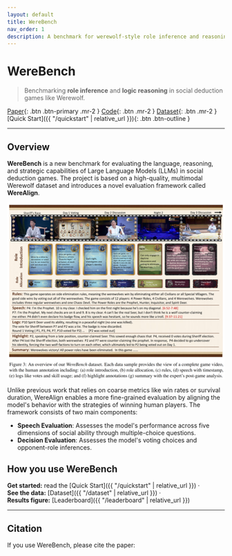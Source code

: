 ```yaml
---
layout: default
title: WereBench
nav_order: 1
description: A benchmark for werewolf-style role inference and reasoning
---
```


# WereBench

> Benchmarking **role inference** and **logic reasoning** in social deduction games like Werewolf.

<!-- ![banner](/WereBench/assets/banner.png){: .mt-4 .mb-4 } -->

<div class="hero-actions" markdown="1">

[Paper](LINK_TO_ARXIV){: .btn .btn-primary .mr-2 }
[Code](GITHUB_REPO){: .btn .mr-2 }
[Dataset](LINK_TO_HF){: .btn .mr-2 }
[Quick Start]({{ "/quickstart" | relative_url }}){: .btn .btn-outline }

</div>

---

## Overview
**WereBench** is a new benchmark for evaluating the language, reasoning, and strategic capabilities of Large Language Models (LLMs) in social deduction games. The project is based on a high-quality, multimodal Werewolf dataset and introduces a novel evaluation framework called **WereAlign**.

![Overview](assets/overview.png)

Unlike previous work that relies on coarse metrics like win rates or survival duration, WereAlign enables a more fine-grained evaluation by aligning the model's behavior with the strategies of winning human players. The framework consists of two main components:

- **Speech Evaluation**: Assesses the model's performance across five dimensions of social ability through multiple-choice questions.
- **Decision Evaluation**: Assesses the model's voting choices and opponent-role inferences.

## How you use WereBench
**Get started:** read the [Quick Start]({{ "/quickstart" | relative_url }}) ·  
**See the data:** [Dataset]({{ "/dataset" | relative_url }}) ·  
**Results figure:** [Leaderboard]({{ "/leaderboard" | relative_url }})

---

## Citation
If you use WereBench, please cite the paper: